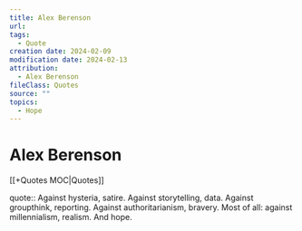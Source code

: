 ```yaml
---
title: Alex Berenson
url: 
tags:
  - Quote
creation date: 2024-02-09
modification date: 2024-02-13
attribution:
  - Alex Berenson
fileClass: Quotes
source: ""
topics:
  - Hope
---
```


# Alex Berenson

[[+Quotes MOC|Quotes]]

quote:: Against hysteria, satire. Against storytelling, data. Against groupthink, reporting. Against authoritarianism, bravery. Most of all: against millennialism, realism. And hope.
